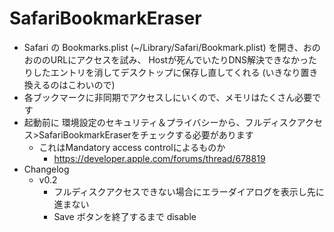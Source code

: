 #  SafariBookmarkEraser

- Safari の Bookmarks.plist (~/Library/Safari/Bookmark.plist) を開き、おのおののURLにアクセスを試み、 Hostが死んでいたりDNS解決できなかったりしたエントリを消してデスクトップに保存し直してくれる (いきなり置き換えるのはこわいので) 
- 各ブックマークに非同期でアクセスしにいくので、メモリはたくさん必要です
- 起動前に 環境設定のセキュリティ＆プライバシーから、フルディスクアクセス>SafariBookmarkEraserをチェックする必要があります
  - これはMandatory access controlによるものか
    - https://developer.apple.com/forums/thread/678819
- Changelog
  - v0.2
    - フルディスクアクセスできない場合にエラーダイアログを表示し先に進まない
    - Save ボタンを終了するまで disable
